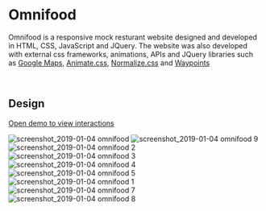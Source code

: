 # Omnifood
Omnifood is a responsive mock resturant website designed and developed in HTML, CSS, JavaScript and JQuery. The website was also  developed with external css frameworks, animations, APIs and JQuery libraries such as [Google Maps](https://cloud.google.com/maps-platform/), [Animate.css](https://daneden.github.io/animate.css/), [Normalize.css](https://necolas.github.io/normalize.css/) and [Waypoints](https://github.com/imakewebthings/waypoints) 


&nbsp;
## Design
[Open demo to view interactions](https://demo-omnifood.herokuapp.com/)

![screenshot_2019-01-04 omnifood](https://user-images.githubusercontent.com/19616063/50696511-a4fa5800-100d-11e9-98d8-d9eeee32b822.png)
![screenshot_2019-01-04 omnifood 9](https://user-images.githubusercontent.com/19616063/50696682-1c2fec00-100e-11e9-8ac8-b4cbc2a11a02.png)
![screenshot_2019-01-04 omnifood 2](https://user-images.githubusercontent.com/19616063/50696702-2a7e0800-100e-11e9-8678-32b927fa44a0.png)
![screenshot_2019-01-04 omnifood 3](https://user-images.githubusercontent.com/19616063/50696718-379af700-100e-11e9-969d-d9ba079d682e.png)
![screenshot_2019-01-04 omnifood 4](https://user-images.githubusercontent.com/19616063/50696733-41bcf580-100e-11e9-8318-65bf847d746f.png)
![screenshot_2019-01-04 omnifood 5](https://user-images.githubusercontent.com/19616063/50696760-58634c80-100e-11e9-95ed-ef040b6fa3e3.png)
![screenshot_2019-01-04 omnifood 1](https://user-images.githubusercontent.com/19616063/50696935-cc055980-100e-11e9-80cf-cb2a33ebc92f.png)
![screenshot_2019-01-04 omnifood 7](https://user-images.githubusercontent.com/19616063/50696791-716bfd80-100e-11e9-8706-bf88c1af8c46.png)
![screenshot_2019-01-04 omnifood 8](https://user-images.githubusercontent.com/19616063/50696808-7e88ec80-100e-11e9-9e70-15a40447dce5.png)

